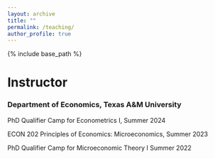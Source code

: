 ```yaml
---
layout: archive
title: ""
permalink: /teaching/
author_profile: true
---
```


{% include base_path %}

# Instructor
### Department of Economics, Texas A&M University
PhD Qualifier Camp for Econometrics I, Summer 2024

ECON 202 Principles of Economics: Microeconomics, Summer 2023

PhD Qualifier Camp for Microeconomic Theory I 	Summer 2022